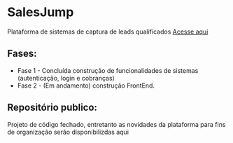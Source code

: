 # SalesJump
Plataforma de sistemas de captura de leads qualificados
<a href="https://salesjump.com.br" target="_blank">Acesse aqui</a>

## Fases:
* Fase 1 - Concluída construção de funcionalidades de sistemas (autenticação, login e cobranças)
* Fase 2 - (Em andamento) construção FrontEnd.

## Repositório publico:
<p>Projeto de código fechado, entretanto as novidades da plataforma para fins de organização serão disponibilizdas aqui</p>

